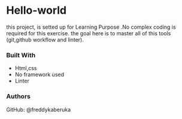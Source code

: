 # Hello-world
 this project, is setted up for Learning Purpose .No complex coding is required for this exercise. the goal here is to master all of this tools (git,github workflow and linter).

 ### Built With
 - Html,css
 - No framework used
 - Linter

 ### Authors
 GitHub: @freddykaberuka
